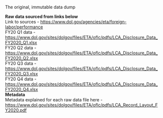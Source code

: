 The original, immutable data dump 
  
**Raw data sourced from links below**  
  Link to sources - https://www.dol.gov/agencies/eta/foreign-labor/performance  
  FY20 Q1 data - https://www.dol.gov/sites/dolgov/files/ETA/oflc/pdfs/LCA_Disclosure_Data_FY2020_Q1.xlsx  
  FY20 Q2 data - https://www.dol.gov/sites/dolgov/files/ETA/oflc/pdfs/LCA_Disclosure_Data_FY2020_Q2.xlsx  
  FY20 Q3 data - https://www.dol.gov/sites/dolgov/files/ETA/oflc/pdfs/LCA_Disclosure_Data_FY2020_Q3.xlsx  
  FY20 Q4 data - https://www.dol.gov/sites/dolgov/files/ETA/oflc/pdfs/LCA_Disclosure_Data_FY2020_Q4.xlsx  
**Metadata**  
  Metadata explained for each raw data file here - https://www.dol.gov/sites/dolgov/files/ETA/oflc/pdfs/LCA_Record_Layout_FY2020.pdf  
 
